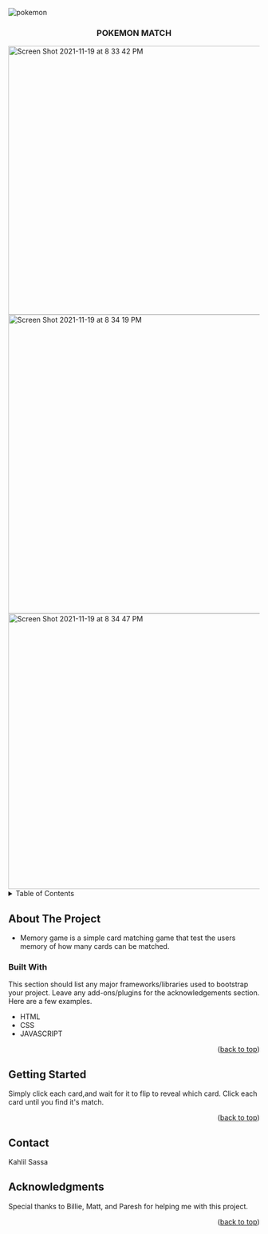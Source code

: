 <div id="top"></div>



<!-- PROJECT SHIELDS -->
<!--
*** I'm using markdown "reference style" links for readability.
*** Reference links are enclosed in brackets [ ] instead of parentheses ( ).
*** See the bottom of this document for the declaration of the reference variables
*** for contributors-url, forks-url, etc. This is an optional, concise syntax you may use.
*** https://www.markdownguide.org/basic-syntax/#reference-style-links
-->



<!-- PROJECT LOGO -->


![pokemon](https://user-images.githubusercontent.com/91163976/142711993-35635117-0698-4dda-93fa-816181df7dd9.png)



  <h3 align="center">POKEMON MATCH</h3>
  
  <img width="538" alt="Screen Shot 2021-11-19 at 8 33 42 PM" src="https://user-images.githubusercontent.com/91163976/142711949-d158f050-9f50-420a-9f54-93699005e908.png">

<img width="599" alt="Screen Shot 2021-11-19 at 8 34 19 PM" src="https://user-images.githubusercontent.com/91163976/142711959-bc75a8fb-38ac-46aa-9b28-30738581aea6.png">

<img width="552" alt="Screen Shot 2021-11-19 at 8 34 47 PM" src="https://user-images.githubusercontent.com/91163976/142711965-0ef83155-74f2-440a-b945-82f1ee0480ff.png">

  

<!-- TABLE OF CONTENTS -->
<details>
  <summary>Table of Contents</summary>
  <ol>
    <li>
      <a href="#about-the-project">About The Project</a>
      <ul>
        <li><a href="#built-with">Built With</a></li>
      </ul>
    </li>
    <li>
      <a href="#getting-started">Getting Started</a>
      <ul>
        <li><a href="#prerequisites">Prerequisites</a></li>
        <li><a href="#installation">Installation</a></li>
      </ul>
    </li>
    <li><a href="#contact">Contact</a></li>
    <li><a href="#acknowledgments">Acknowledgments</a></li>
  </ol>
</details>



<!-- ABOUT THE PROJECT -->
## About The Project


* Memory game is a simple card matching game that test the users memory of how many cards can be matched.
  
  
### Built With

This section should list any major frameworks/libraries used to bootstrap your project. Leave any add-ons/plugins for the acknowledgements section. Here are a few examples.

* HTML
* CSS
* JAVASCRIPT


<p align="right">(<a href="#top">back to top</a>)</p>



<!-- GETTING STARTED -->
## Getting Started

Simply click each card,and wait for it to flip to reveal which card. Click each card until you find it's match.
  
  
<p align="right">(<a href="#top">back to top</a>)</p>



<!-- CONTACT -->
## Contact

Kahlil Sassa
 


<!-- ACKNOWLEDGMENTS -->
## Acknowledgments

Special thanks to Billie, Matt, and Paresh for helping me with this project.

<p align="right">(<a href="#top">back to top</a>)</p>



<!-- MARKDOWN LINKS & IMAGES -->
<!-- https://www.markdownguide.org/basic-syntax/#reference-style-links -->
[product-screenshot]: images/screenshot.pn

